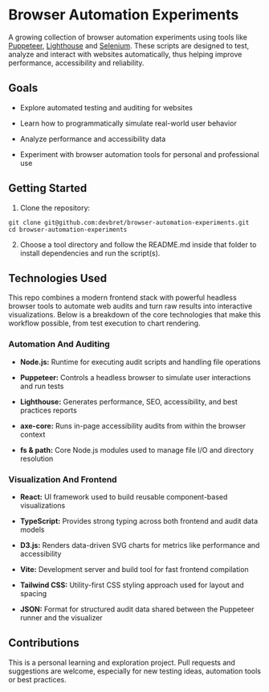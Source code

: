# Browser Automation Experiments

A growing collection of browser automation experiments using tools like [Puppeteer](https://pptr.dev/), [Lighthouse](https://github.com/GoogleChrome/lighthouse) and [Selenium](https://www.selenium.dev/). These scripts are designed to test, analyze and interact with websites automatically, thus helping improve performance, accessibility and reliability.

## Goals

- Explore automated testing and auditing for websites

- Learn how to programmatically simulate real-world user behavior

- Analyze performance and accessibility data

- Experiment with browser automation tools for personal and professional use

## Getting Started

1. Clone the repository:

```
git clone git@github.com:devbret/browser-automation-experiments.git
cd browser-automation-experiments
```

2. Choose a tool directory and follow the README.md inside that folder to install dependencies and run the script(s).

## Technologies Used

This repo combines a modern frontend stack with powerful headless browser tools to automate web audits and turn raw results into interactive visualizations. Below is a breakdown of the core technologies that make this workflow possible, from test execution to chart rendering.

### Automation And Auditing

- **Node.js:** Runtime for executing audit scripts and handling file operations

- **Puppeteer:** Controls a headless browser to simulate user interactions and run tests

- **Lighthouse:** Generates performance, SEO, accessibility, and best practices reports

- **axe-core:** Runs in-page accessibility audits from within the browser context

- **fs & path:** Core Node.js modules used to manage file I/O and directory resolution

### Visualization And Frontend

- **React:** UI framework used to build reusable component-based visualizations

- **TypeScript:** Provides strong typing across both frontend and audit data models

- **D3.js:** Renders data-driven SVG charts for metrics like performance and accessibility

- **Vite:** Development server and build tool for fast frontend compilation

- **Tailwind CSS:** Utility-first CSS styling approach used for layout and spacing

- **JSON:** Format for structured audit data shared between the Puppeteer runner and the visualizer

## Contributions

This is a personal learning and exploration project. Pull requests and suggestions are welcome, especially for new testing ideas, automation tools or best practices.
